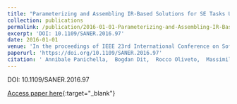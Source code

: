 ```yaml
---
title: "Parameterizing and Assembling IR-Based Solutions for SE Tasks Using Genetic Algorithms"
collection: publications
permalink: /publication/2016-01-01-Parameterizing-and-Assembling-IR-Based-Solutions-for-SE-Tasks-Using-Genetic-Algorithms
excerpt: 'DOI: 10.1109/SANER.2016.97'
date: 2016-01-01
venue: 'In the proceedings of IEEE 23rd International Conference on Software Analysis, Evolution, and Reengineering, SANER 2016, Suita, Osaka, Japan, March 14-18, 2016 - Volume 1'
paperurl: 'https://doi.org/10.1109/SANER.2016.97'
citation: ' Annibale Panichella,  Bogdan Dit,  Rocco Oliveto,  Massimiliano Di,  Denys Poshyvanyk,  Andrea De, &quot;Parameterizing and Assembling IR-Based Solutions for SE Tasks Using Genetic Algorithms.&quot; In the proceedings of IEEE 23rd International Conference on Software Analysis, Evolution, and Reengineering, SANER 2016, Suita, Osaka, Japan, March 14-18, 2016 - Volume 1, 2016.'
---
```

DOI: 10.1109/SANER.2016.97

[Access paper here](https://doi.org/10.1109/SANER.2016.97){:target="_blank"}
